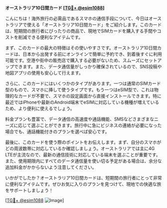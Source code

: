 **オーストラリア10日間カード [[TG💪+ @esim1088](https://t.me/s/esim1088)]**

こんにちは！海外旅行の必需品であるスマホの通信手段について、今日はオーストラリアで使える「オーストラリア10日間カード」をご紹介します。このカードは、短期間の旅行者にぴったりの商品で、現地でSIMカードを購入する手間やコストを削減できる便利なアイテムです。

まず、このカードの最大の特徴はその使いやすさです。オーストラリア10日間カードは、日本から出発する前にオンラインで簡単に予約でき、到着後すぐに利用可能です。空港や街中の販売店で購入する必要がないため、スムーズにセットアップできます。また、データ通信量がしっかり確保されているので、SNS投稿や地図アプリの使用も安心して行えます。

さらに、このカードにはいくつかのタイプがあります。一つは通常のSIMカード型のもので、スマホに挿して使うタイプです。もう一つはeSIM型で、これは物理的なカードが不要で、スマホの設定画面から直接インストールできます。特に最近ではiPhoneや最新のAndroid端末でeSIMに対応している機種が増えているため、より便利に使えるでしょう。

料金プランも豊富で、データ通信の高速度や通話機能、SMSなどさまざまなニーズに応じて選ぶことができます。旅行中に急にビジネスの連絡が必要になった場合でも、通話機能付きのプランを選べば安心です。

最後に、このカードを使う際のポイントをお伝えします。まず、自分のスマホがどの周波数帯に対応しているか確認しましょう。オーストラリアでは主に4G LTEが主流なので、最新の通信技術に対応している端末を選ぶことが重要です。また、使用期限内にすべてのデータ通信量を使い切る予定がある場合は、余分な追加料金がかからないよう注意してください。

いかがでしたか？オーストラリア10日間カードは、短期間の旅行者にとって非常に便利なアイテムです。ぜひお気に入りのプランを見つけて、現地での快適な旅をサポートしましょう！

[[TG💪+ @esim1088](https://t.me/s/esim1088) ![Image](https://i.postimg.cc/Y0z9fWf4/image.png)]